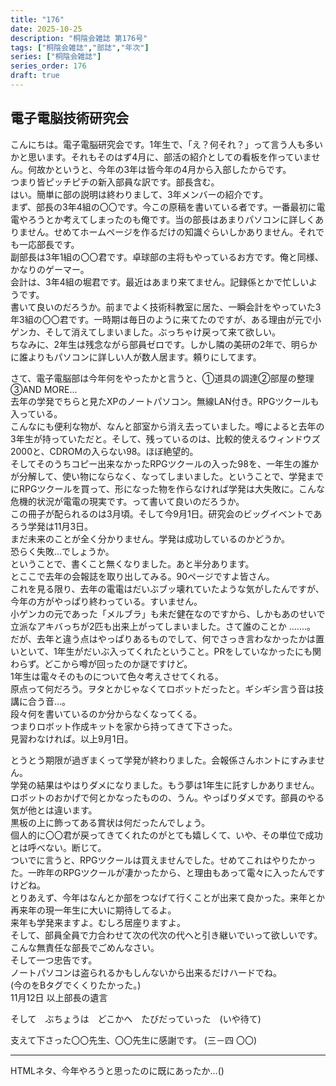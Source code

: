 ```yaml
---
title: "176"
date: 2025-10-25
description: "桐陰会雑誌 第176号"
tags: ["桐陰会雑誌","部誌","年次"]
series: ["桐陰会雑誌"]
series_order: 176
draft: true
---
```


## 電子電脳技術研究会

こんにちは。電子電脳研究会です。1年生で、「え？何それ？」って言う人も多いかと思います。それもそのはず4月に、部活の紹介としての看板を作っていません。何故かというと、今年の3年は皆今年の4月から入部したからです。  
つまり皆ピッチピチの新入部員な訳です。部長含む。  
はい。簡単に部の説明は終わりまして、3年メンバーの紹介です。  
まず、部長の3年4組の〇〇です。今この原稿を書いている者です。一番最初に電電やろうとか考えてしまったのも俺です。当の部長はあまりパソコンに詳しくありません。せめてホームページを作るだけの知識ぐらいしかありません。それでも一応部長です。  
副部長は3年1組の〇〇君です。卓球部の主将もやっているお方です。俺と同様、かなりのゲーマー。  
会計は、3年4組の堀君です。最近はあまり来てません。記録係とかで忙しいようです。  
書いて良いのだろうか。前までよく技術科教室に居た、一瞬会計をやっていた3年3組の〇〇君です。一時期は毎日のように来てたのですが、ある理由が元で小ゲンカ、そして消えてしまいました。ぶっちゃけ戻って来て欲しい。  
ちなみに、2年生は残念ながら部員ゼロです。しかし隣の美研の2年で、明らかに誰よりもパソコンに詳しい人が数人居ます。頼りにしてます。

さて、電子電脳部は今年何をやったかと言うと、①道具の調達②部屋の整理③AND MORE...  
去年の学発でちらと見たXPのノートパソコン。無線LAN付き。RPGツクールも入っている。  
こんなにも便利な物が、なんと部室から消え去っていました。噂によると去年の3年生が持っていただと。そして、残っているのは、比較的使えるウィンドウズ2000と、CDROMの入らない98。ほぼ絶望的。  
そしてそのうちコピー出来なかったRPGツクールの入った98を、一年生の誰かが分解して、使い物にならなく、なってしまいました。ということで、学発までにRPGツクールを買って、形になった物を作らなければ学発は大失敗に。こんな危機的状況が電電の現実です。って書いて良いのだろうか。  
この冊子が配られるのは3月頃。そして今9月1日。研究会のビッグイベントであろう学発は11月3日。  
まだ未来のことが全く分かりません。学発は成功しているのかどうか。  
恐らく失敗...でしょうか。  
ということで、書くこと無くなりました。あと半分あります。  
とここで去年の会報誌を取り出してみる。90ページですよ皆さん。  
これを見る限り、去年の電電はだいぶブッ壊れていたような気がしたんですが、今年の方がやっぱり終わっている。すいません。  
小ゲンカの元であった「メルブラ」も未だ健在なのですから、しかもあのせいで立派なアキバっちが2匹も出来上がってしまいました。さて誰のことか .......。  
だが、去年と違う点はやっぱりあるものでして、何でさっき言わなかったかは置いといて、1年生がだいぶ入ってくれたということ。PRをしていなかったにも関わらず。どこから噂が回ったのか謎ですけど。  
1年生は電々そのものについて色々考えさせてくれる。  
原点って何だろう。ヲタとかじゃなくてロボットだったと。ギシギシ言う音は技講に合う音…。  
段々何を書いているのか分からなくなってくる。  
つまりロボット作成キットを家から持ってきて下さった。  
見習わなければ。以上9月1日。  

とうとう期限が過ぎまくって学発が終わりました。会報係さんホントにすみません。  
学発の結果はやはりダメになりました。もう夢は1年生に託すしかありません。  
ロボットのおかげで何とかなったものの、うん。やっぱりダメです。部員のやる気が他とは違います。  
黒板の上に飾ってある賞状は何だったんでしょう。  
個人的に〇〇君が戻ってきてくれたのがとても嬉しくて、いや、その単位で成功とは呼べない。断じて。  
ついでに言うと、RPGツクールは買えませんでした。せめてこれはやりたかった。一昨年のRPGツクールが凄かったから、と理由もあって電々に入ったんですけどね。  
とりあえず、今年はなんとか部をつなげて行くことが出来て良かった。来年とか再来年の現一年生に大いに期待してるよ。  
来年も学発来ますよ。むしろ居座りますよ。  
そして、部員全員で力合わせて次の代次の代へと引き継いでいって欲しいです。こんな無責任な部長でごめんなさい。  
そして一つ忠告です。  
ノートパソコンは盗られるかもしんないから出来るだけハードでね。  
(今のをBタグでくくりたかった。)  
11月12日 以上部長の遺言

そして　ぶちょうは　どこかへ　たびだっていった　(いや待て)

支えて下さった〇〇先生、〇〇先生に感謝です。
(三​－四 〇〇)

---

HTMLネタ、今年やろうと思ったのに既にあったか…()